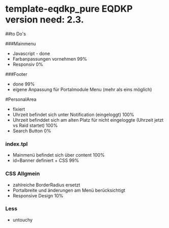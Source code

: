 # template-eqdkp_pure   EQDKP version need: 2.3.

##to Do's

###Mainmenu
- Javascript - done
- Farbanpassungen vornehmen 99%
- Responsiv 0%

###Footer
- done 99%
- eigene Anpassung für Portalmodule Menu (mehr als eins möglich)

#PersonalArea
- fixiert
- Uhrzeit befindet sich unter Notification (eingeloggt) 100%
- Uhrzeit befinddet sich am alten Platz für nicht eingeloggte (Uhrzeit jetzt vs Raid startet) 100%
- Search Button 0%

### index.tpl
- Mainmenü befindet sich über content 100%
- id=Banner definiert + CSS 99%


### CSS Allgmein
 - zahlreiche BorderRadius ersetzt
 - Portalbreite und änderungen am Menü berücksichtigt
 - Responsive Design 10%
 
 ### Less
- untouchy
